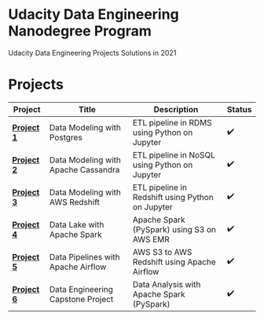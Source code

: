 # Udacity Data Engineering Nanodegree Program

Udacity Data Engineering Projects Solutions in 2021

# Projects

Project | Title | Description | Status
------------ | ------------- | ------------- | -------------
**[Project 1](Project%201%20-%20Data%20Modeling%20with%20Postgres)** | Data Modeling with Postgres | ETL pipeline in RDMS using Python on Jupyter | :heavy_check_mark:
**[Project 2](Project%202%20-%20Data%20Modeling%20with%20Apache%20Cassandra)** | Data Modeling with Apache Cassandra | ETL pipeline in NoSQL using Python on Jupyter | :heavy_check_mark:
**[Project 3](Project%203%20-%20Data%20Modeling%20with%20Amazon%20Redshift)** | Data Modeling with AWS Redshift | ETL pipeline in Redshift using Python on Jupyter | :heavy_check_mark:
**[Project 4](Project%204%20-%20Data%20Lake%20with%20Apache%20Spark)** | Data Lake with Apache Spark | Apache Spark (PySpark) using S3 on AWS EMR | :heavy_check_mark:
**[Project 5](Project%205%20-%20Data%20Pipelines%20with%20Airflow)** | Data Pipelines with Apache Airflow | AWS S3 to AWS Redshift using Apache Airflow | :heavy_check_mark:
**[Project 6](Project%206%20-%20Capstone%20Project)** | Data Engineering Capstone Project | Data Analysis with Apache Spark (PySpark) | :heavy_check_mark:
